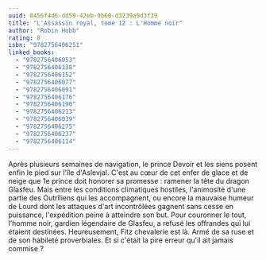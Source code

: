 ```yaml
---
uuid: 8456f4d6-dd59-42eb-9b60-d3239a9d3f39
title: "L'Assassin royal, tome 12 : L'Homme noir"
author: "Robin Hobb"
rating: 8
isbn: "9782756406251"
linked_books:
  - "9782756406053"
  - "9782756406138"
  - "9782756406152"
  - "9782756406077"
  - "9782756406091"
  - "9782756406176"
  - "9782756406190"
  - "9782756406213"
  - "9782756406039"
  - "9782756406275"
  - "9782756406237"
  - "9782756406114"
---
```


Après plusieurs semaines de navigation, le prince Devoir et les siens posent enfin le pied sur l'île d'Aslevjal. C'est au cœur de cet enfer de glace et de neige que 1e prince doit honorer sa promesse : ramener la tête du dragon Glasfeu. Mais entre les conditions climatiques hostiles, l'animosité d'une partie des Outrîliens qui les accompagnent, ou encore la mauvaise humeur de Lourd dont les attaques d'art incontrôlées gagnent sans cesse en puissance, l'expédition peine à atteindre son but. Pour couronner le tout, l'homme noir, gardien légendaire de Glasfeu, a refusé les offrandes qui lui étaient destinées. Heureusement, Fitz chevalerie est là. Armé de sa ruse et de son habileté proverbiales. Et si c'était la pire erreur qu'il ait jamais commise ?